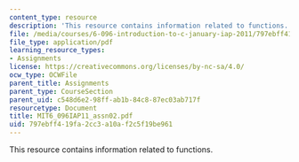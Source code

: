 ```yaml
---
content_type: resource
description: 'This resource contains information related to functions. '
file: /media/courses/6-096-introduction-to-c-january-iap-2011/797ebff419fa2cc3a10af2c5f19be961_MIT6_096IAP11_assn02.pdf
file_type: application/pdf
learning_resource_types:
- Assignments
license: https://creativecommons.org/licenses/by-nc-sa/4.0/
ocw_type: OCWFile
parent_title: Assignments
parent_type: CourseSection
parent_uid: c548d6e2-98ff-ab1b-84c8-87ec03ab717f
resourcetype: Document
title: MIT6_096IAP11_assn02.pdf
uid: 797ebff4-19fa-2cc3-a10a-f2c5f19be961
---
```

This resource contains information related to functions. 